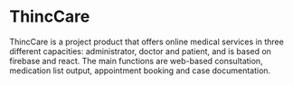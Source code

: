 # ThincCare
ThincCare is a project product that offers online medical services in three different capacities: administrator, doctor and patient, and is based on firebase and react. The main functions are web-based consultation, medication list output, appointment booking and case documentation.
